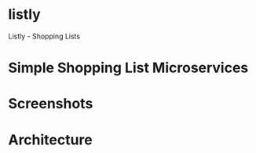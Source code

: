 # listly
Listly - Shopping Lists

# Simple Shopping List Microservices
#

# Screenshots



# Architecture

